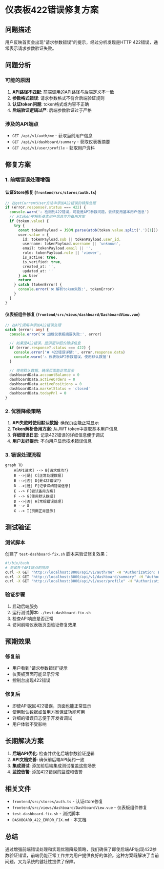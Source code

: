 # 仪表板422错误修复方案

## 问题描述

用户反映首页会出现"请求参数错误"的提示，经过分析发现是HTTP 422错误，通常表示请求参数验证失败。

## 问题分析

### 可能的原因

1. **API路径不匹配**: 前端调用的API路径与后端定义不一致
2. **参数格式错误**: 请求参数格式不符合后端验证规则
3. **认证token问题**: token格式或内容不正确
4. **后端验证逻辑过严**: 后端参数验证过于严格

### 涉及的API端点

- `GET /api/v1/auth/me` - 获取当前用户信息
- `GET /api/v1/dashboard/summary` - 获取仪表板摘要
- `GET /api/v1/user/profile` - 获取用户资料

## 修复方案

### 1. 前端错误处理增强

#### 认证Store修复 (`frontend/src/stores/auth.ts`)

```typescript
// 在getCurrentUser方法中添加422错误的特殊处理
if (error.response?.status === 422) {
  console.warn('⚠️ 检测到422错误，可能是API参数问题，尝试使用基本用户信息')
  // 从token中解析基本用户信息作为备用方案
  if (token.value) {
    try {
      const tokenPayload = JSON.parse(atob(token.value.split('.')[1]))
      user.value = {
        id: tokenPayload.sub || tokenPayload.user_id,
        username: tokenPayload.username || 'unknown',
        email: tokenPayload.email || '',
        role: tokenPayload.role || 'viewer',
        is_active: true,
        is_verified: true,
        created_at: '',
        updated_at: ''
      } as User
      return
    } catch (tokenError) {
      console.error('❌ 解析token失败:', tokenError)
    }
  }
}
```

#### 仪表板组件修复 (`frontend/src/views/dashboard/DashboardView.vue`)

```typescript
// 在API调用中添加422错误处理
catch (error: any) {
  console.error('❌ 加载仪表板摘要失败:', error)
  
  // 如果是422错误，提供更详细的错误信息
  if (error.response?.status === 422) {
    console.error('❌ 422错误详情:', error.response.data)
    console.warn('⚠️ 仪表板API参数错误，使用默认数据')
  }
  
  // 使用默认数据，确保页面能正常显示
  dashboardData.accountBalance = 0
  dashboardData.activeOrders = 0
  dashboardData.activePositions = 0
  dashboardData.marketStatus = 'closed'
  dashboardData.todayPnl = 0
}
```

### 2. 优雅降级策略

1. **API失败时使用默认数据**: 确保页面能正常显示
2. **Token解析备用方案**: 从JWT token中提取基本用户信息
3. **详细错误日志**: 记录422错误的详细信息便于调试
4. **用户友好提示**: 不向用户显示技术错误信息

### 3. 错误处理流程

```mermaid
graph TD
    A[API请求] --> B{请求成功?}
    B -->|是| C[正常处理数据]
    B -->|否| D{是422错误?}
    D -->|是| E[记录详细错误信息]
    E --> F[尝试备用方案]
    F --> G[使用默认数据]
    D -->|否| H[常规错误处理]
    H --> G
    G --> I[页面正常显示]
```

## 测试验证

### 测试脚本

创建了 `test-dashboard-fix.sh` 脚本来验证修复效果：

```bash
#!/bin/bash
# 测试各个API端点的响应
curl -X GET "http://localhost:8000/api/v1/auth/me" -H "Authorization: Bearer $TOKEN"
curl -X GET "http://localhost:8000/api/v1/dashboard/summary" -H "Authorization: Bearer $TOKEN"
curl -X GET "http://localhost:8000/api/v1/user/profile" -H "Authorization: Bearer $TOKEN"
```

### 验证步骤

1. 启动后端服务
2. 运行测试脚本: `./test-dashboard-fix.sh`
3. 检查API响应是否正常
4. 访问前端仪表板页面验证修复效果

## 预期效果

### 修复前
- 用户看到"请求参数错误"提示
- 仪表板页面可能显示异常
- 控制台出现422错误

### 修复后
- 即使API返回422错误，页面也能正常显示
- 使用默认数据或备用方案保证功能可用
- 详细的错误日志便于开发者调试
- 用户体验不受影响

## 长期解决方案

1. **后端API优化**: 检查并优化后端参数验证逻辑
2. **API文档完善**: 确保前后端API契约一致
3. **集成测试**: 添加前后端集成测试覆盖这些场景
4. **监控告警**: 添加422错误的监控和告警

## 相关文件

- `frontend/src/stores/auth.ts` - 认证store修复
- `frontend/src/views/dashboard/DashboardView.vue` - 仪表板组件修复
- `test-dashboard-fix.sh` - 测试脚本
- `DASHBOARD_422_ERROR_FIX.md` - 本文档

## 总结

通过增强前端错误处理和实现优雅降级策略，我们确保了即使后端API出现422参数验证错误，前端仍能正常工作并为用户提供良好的体验。这种方案既解决了当前问题，又为系统的健壮性提供了保障。